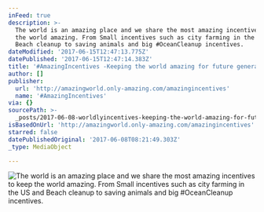 ```yaml
---
inFeed: true
description: >-
  The world is an amazing place and we share the most amazing incentives to keep
  the world amazing. From Small incentives such as city farming in the US and
  Beach cleanup to saving animals and big #OceanCleanup incentives. 
dateModified: '2017-06-15T12:47:13.775Z'
datePublished: '2017-06-15T12:47:14.383Z'
title: '#AmazingIncentives -Keeping the world amazing for future generations-'
author: []
publisher:
  url: 'http://amazingworld.only-amazing.com/amazingincentives'
  name: '#AmazingIncentives'
via: {}
sourcePath: >-
  _posts/2017-06-08-worldlyincentives-keeping-the-world-amazing-for-future-gen.md
isBasedOnUrl: 'http://amazingworld.only-amazing.com/amazingincentives'
starred: false
datePublishedOriginal: '2017-06-08T08:21:49.303Z'
_type: MediaObject

---
```

![The world is an amazing place and we share the most amazing incentives to keep the world amazing. From Small incentives such as city farming in the US and Beach cleanup to saving animals and big #OceanCleanup incentives. ](https://the-grid-user-content.s3-us-west-2.amazonaws.com/54af976c-a954-46e7-9e48-1c380dce682a.jpg)
